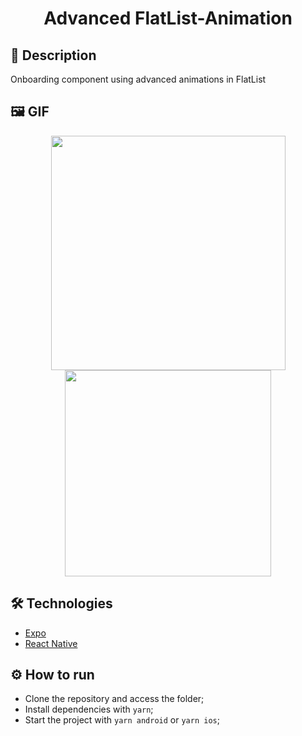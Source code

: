 <h1 align="center">Advanced FlatList-Animation</h1>


## 🧾 Description
Onboarding component using advanced animations in FlatList

## 🖼 GIF 
<p align="center">
  
  <img src='https://user-images.githubusercontent.com/51713169/163693448-24a75b96-c5e7-4865-b5b1-10033836e944.gif' width='375' />
  <img src='https://user-images.githubusercontent.com/51713169/163693494-2e72b6ac-e1cc-48d3-a159-45614523f059.gif' width='330' />
  
</p>

## 🛠 Technologies 
- [Expo](https://expo.dev/)
- [React Native](https://reactnative.dev/)

## ⚙️ How to run

- Clone the repository and access the folder;
- Install dependencies with `yarn`;
- Start the project with `yarn android` or `yarn ios`;
